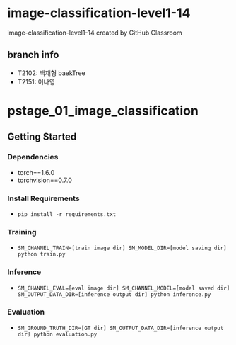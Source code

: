 # image-classification-level1-14
image-classification-level1-14 created by GitHub Classroom

## branch info
* T2102: 백재형 baekTree
* T2151: 이나영 


# pstage_01_image_classification

## Getting Started    
### Dependencies
- torch==1.6.0
- torchvision==0.7.0                                                              

### Install Requirements
- `pip install -r requirements.txt`

### Training
- `SM_CHANNEL_TRAIN=[train image dir] SM_MODEL_DIR=[model saving dir] python train.py`

### Inference
- `SM_CHANNEL_EVAL=[eval image dir] SM_CHANNEL_MODEL=[model saved dir] SM_OUTPUT_DATA_DIR=[inference output dir] python inference.py`

### Evaluation
- `SM_GROUND_TRUTH_DIR=[GT dir] SM_OUTPUT_DATA_DIR=[inference output dir] python evaluation.py`
